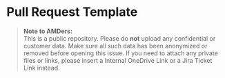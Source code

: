 <!--
Copyright (c) 2024 - 2025 Advanced Micro Devices, Inc. All rights reserved.

See LICENSE for license information.
-->

# Pull Request Template

> **Note to AMDers:**  
> This is a public repository. Please do **not** upload any confidential or customer data. Make sure all such data has been anonymized or removed before opening this issue. If you need to attach any private files or links, please insert a Internal OneDrive Link or a Jira Ticket Link instead.
